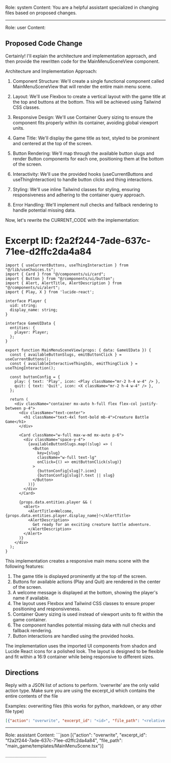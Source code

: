 Role: system
Content: You are a helpful assistant specialized in changing files based on proposed changes.
__________________
Role: user
Content: 
## Proposed Code Change
Certainly! I'll explain the architecture and implementation approach, and then provide the rewritten code for the MainMenuSceneView component.

Architecture and Implementation Approach:

1. Component Structure:
   We'll create a single functional component called MainMenuSceneView that will render the entire main menu scene.

2. Layout:
   We'll use Flexbox to create a vertical layout with the game title at the top and buttons at the bottom. This will be achieved using Tailwind CSS classes.

3. Responsive Design:
   We'll use Container Query sizing to ensure the component fits properly within its container, avoiding global viewport units.

4. Game Title:
   We'll display the game title as text, styled to be prominent and centered at the top of the screen.

5. Button Rendering:
   We'll map through the available button slugs and render Button components for each one, positioning them at the bottom of the screen.

6. Interactivity:
   We'll use the provided hooks (useCurrentButtons and useThingInteraction) to handle button clicks and thing interactions.

7. Styling:
   We'll use inline Tailwind classes for styling, ensuring responsiveness and adhering to the container query approach.

8. Error Handling:
   We'll implement null checks and fallback rendering to handle potential missing data.

Now, let's rewrite the CURRENT_CODE with the implementation:

# Excerpt ID: f2a2f244-7ade-637c-71ee-d2ffc2da4a84
```tsx main_game/templates/MainMenuScene.tsx
import { useCurrentButtons, useThingInteraction } from "@/lib/useChoices.ts";
import { Card } from "@/components/ui/card";
import { Button } from "@/components/ui/button";
import { Alert, AlertTitle, AlertDescription } from "@/components/ui/alert";
import { Play, X } from 'lucide-react';

interface Player {
  uid: string;
  display_name: string;
}

interface GameUIData {
  entities: {
    player: Player;
  };
}

export function MainMenuSceneView(props: { data: GameUIData }) {
  const { availableButtonSlugs, emitButtonClick } = useCurrentButtons();
  const { availableInteractiveThingIds, emitThingClick } = useThingInteraction();

  const buttonConfig = {
    play: { text: 'Play', icon: <Play className="mr-2 h-4 w-4" /> },
    quit: { text: 'Quit', icon: <X className="mr-2 h-4 w-4" /> },
  };

  return (
    <div className="container mx-auto h-full flex flex-col justify-between p-4">
      <div className="text-center">
        <h1 className="text-4xl font-bold mb-4">Creature Battle Game</h1>
      </div>
      
      <Card className="w-full max-w-md mx-auto p-6">
        <div className="space-y-4">
          {availableButtonSlugs.map((slug) => (
            <Button
              key={slug}
              className="w-full text-lg"
              onClick={() => emitButtonClick(slug)}
            >
              {buttonConfig[slug]?.icon}
              {buttonConfig[slug]?.text || slug}
            </Button>
          ))}
        </div>
      </Card>

      {props.data.entities.player && (
        <Alert>
          <AlertTitle>Welcome, {props.data.entities.player.display_name}!</AlertTitle>
          <AlertDescription>
            Get ready for an exciting creature battle adventure.
          </AlertDescription>
        </Alert>
      )}
    </div>
  );
}
```

This implementation creates a responsive main menu scene with the following features:

1. The game title is displayed prominently at the top of the screen.
2. Buttons for available actions (Play and Quit) are rendered in the center of the screen.
3. A welcome message is displayed at the bottom, showing the player's name if available.
4. The layout uses Flexbox and Tailwind CSS classes to ensure proper positioning and responsiveness.
5. Container Query sizing is used instead of viewport units to fit within the game container.
6. The component handles potential missing data with null checks and fallback rendering.
7. Button interactions are handled using the provided hooks.

The implementation uses the imported UI components from shadcn and Lucide React icons for a polished look. The layout is designed to be flexible and fit within a 16:9 container while being responsive to different sizes.

## Directions
Reply with a JSON list of actions to perform. 'overwrite' are the only valid action type. 
Make sure you are using the excerpt_id which contains the entire contents of the file

Examples:
overwriting files (this works for python, markdown, or any other file type)
```json output_example1
[{"action": "overwrite", "excerpt_id": "<id>", "file_path": "<relative file path>"}]
```

__________________
Role: assistant
Content: ```json
[{"action": "overwrite", "excerpt_id": "f2a2f244-7ade-637c-71ee-d2ffc2da4a84", "file_path": "main_game/templates/MainMenuScene.tsx"}]
```
__________________
